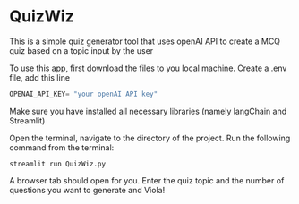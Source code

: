 # QuizWiz
This is a simple quiz generator tool that uses openAI API to create a MCQ quiz based on a topic input by the user

To use this app, first download the files to you local machine.
Create a .env file, add this line 
``` python
OPENAI_API_KEY= "your openAI API key"
```
Make sure you have installed all necessary libraries (namely langChain and Streamlit)

Open the terminal, navigate to the directory of the project.
Run the following command from the terminal:
```
streamlit run QuizWiz.py
```
A browser tab should open for you. 
Enter the quiz topic and the number of questions you want to generate and Viola!
